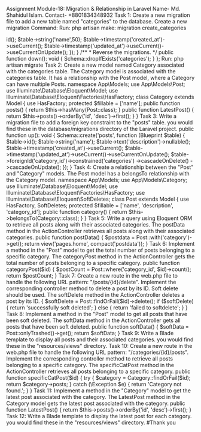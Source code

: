 Assignment Module-18: Migration & Relationship in Laravel
Name- Md. Shahidul Islam. Contact- +8801834348932
Task 1: Create a new migration file to add a new table named "categories" to the database.
Create a new migration Command: Run: php artisan make: migration create_categories

<?php

use Illuminate\Database\Migrations\Migration;
use Illuminate\Database\Schema\Blueprint;
use Illuminate\Support\Facades\Schema;

return new class extends Migration
{
    /**
     * Run the migrations.
     */
    public function up(): void
    {
        Schema::create('categories', function (Blueprint $table) {
            $table->id();
            $table->string('name',50);
            $table->timestamp('created_at')->useCurrent();
            $table->timestamp('updated_at')->useCurrent()->useCurrentOnUpdate();
        });
    }

    /**
     * Reverse the migrations.
     */
    public function down(): void
    {
        Schema::dropIfExists('categories');
    }
};

Run: php artisan migrate  
Task 2: Create a new model named Category associated with the categories table.
The Category model is associated with the categories table. It has a relationship with the Post model, where a Category can have multiple Posts.

namespace App\Models;

use App\Models\Post;
use Illuminate\Database\Eloquent\Model;
use Illuminate\Database\Eloquent\Factories\HasFactory;

class Category extends Model
{
  use HasFactory;
  protected $fillable = ['name'];

  public function posts()
  {
    return $this->hasMany(Post::class);
  }

  public function LatestPost()
  {
    return $this->posts()->orderBy('id', 'desc')->first();
  }
}
Task 3: Write a migration file to add a foreign key constraint to the "posts" table.
you would find these in the database/migrations directory of the Laravel project.

 public function up(): void
    {
        Schema::create('posts', function (Blueprint $table) {
            $table->id();
            $table->string('name');
            $table->text('description')->nullable();
            $table->timestamp('created_at')->useCurrent();
            $table->timestamp('updated_at')->useCurrent()->useCurrentOnUpdate();
            $table->foreignId('category_id')->constrained('categories')
               ->cascadeOnDelete()
               ->cascadeOnUpdate();
        });
    }
Task 4: Create a relationship between the "Post" and "Category" models.
The Post model has a belongsTo relationship with the Category model.

namespace App\Models;

use App\Models\Category;
use Illuminate\Database\Eloquent\Model;
use Illuminate\Database\Eloquent\Factories\HasFactory;
use Illuminate\Database\Eloquent\SoftDeletes;

class Post extends Model
{
  use HasFactory, SoftDeletes;
  protected $fillable = ['name', 'description', 'category_id'];

  public function category()
  {
    return $this->belongsTo(Category::class);
  }
}
Task 5: Write a query using Eloquent ORM to retrieve all posts along with their associated categories.
The postData method in the ActionController retrieves all posts along with their associated categories.

public function postData()
{
  $postdata = Post::with('category')->get();
  return view('pages.home', compact('postdata'));
}
Task 6: Implement a method in the "Post" model to get the total number of posts belonging to a specific category.
The categoryPost method in the ActionController gets the total number of posts belonging to a specific category.

public function categoryPost($id)
{
  $postCount = Post::where('category_id', $id)->count();
  return $postCount;
}
Task 7: Create a new route in the web.php file to handle the following URL pattern: "/posts/{id}/delete". Implement the corresponding controller method to delete a post by its ID. Soft delete should be used.
The softDelete method in the ActionController deletes a post by its ID.

{
  $softDelete = Post::findOrFail($id)->delete();
  if ($softDelete) {
    return 'successfully soft deleted';
  } else {
    return 'failed to softdelete';
  }
}
Task 8: Implement a method in the "Post" model to get all posts that have been soft deleted.
The softData method in the ActionController gets all posts that have been soft deleted.

public function softData()
{
  $softData = Post::onlyTrashed()->get();
  return $softData;
}
Task 9: Write a Blade template to display all posts and their associated categories.
you would find these in the "resources/views" directory.

Task 10: Create a new route in the web.php file to handle the following URL pattern: "/categories/{id}/posts". Implement the corresponding controller method to retrieve all posts belonging to a specific category.
The specificCatPost method in the ActionController retrieves all posts belonging to a specific category.

public function specificCatPost($id)
{
  try {
    $category = Category::findOrFail($id);
    return $category->posts;
  } catch (\Exception $e) {
    return 'Category not found.';
  }
}
Task 11: Implement a method in the "Category" model to get the latest post associated with the category.
The LatestPost method in the Category model gets the latest post associated with the category.

public function LatestPost()
{
  return $this->posts()->orderBy('id', 'desc')->first();
}
Task 12: Write a Blade template to display the latest post for each category.
you would find these in the "resources/views" directory.

#Thank you
